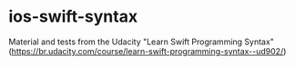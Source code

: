 # ios-swift-syntax
Material and tests from the Udacity "Learn Swift Programming Syntax"(https://br.udacity.com/course/learn-swift-programming-syntax--ud902/)
